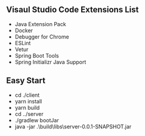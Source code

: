 ## Visaul Studio Code Extensions List
- Java Extension Pack
- Docker
- Debugger for Chrome
- ESLint
- Vetur
- Spring Boot Tools
- Spring Initializr Java Support  

## Easy Start
- cd ./client
- yarn install
- yarn build
- cd ../server
- ./gradlew bootJar
- java -jar .\build\libs\server-0.0.1-SNAPSHOT.jar
